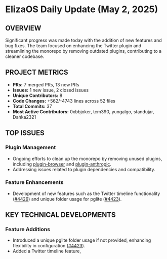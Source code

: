 # ElizaOS Daily Update (May 2, 2025)

## OVERVIEW 
Significant progress was made today with the addition of new features and bug fixes. The team focused on enhancing the Twitter plugin and streamlining the monorepo by removing outdated plugins, contributing to a cleaner codebase.

## PROJECT METRICS
- **PRs:** 7 merged PRs, 13 new PRs
- **Issues:** 1 new issue, 2 closed issues
- **Unique Contributors:** 8
- **Code Changes:** +562/-4743 lines across 52 files
- **Total Commits:** 37
- **Most Active Contributors:** 0xbbjoker, tcm390, yungalgo, standujar, Dahka2321

## TOP ISSUES
### Plugin Management
- Ongoing efforts to clean up the monorepo by removing unused plugins, including [plugin-browser](https://github.com/elizaos/eliza/pull/4406) and [plugin-anthropic](https://github.com/elizaos/eliza/pull/4427).
- Addressing issues related to plugin dependencies and compatibility.

### Feature Enhancements
- Development of new features such as the Twitter timeline functionality ([#4429](https://github.com/elizaos/eliza/pull/4429)) and unique folder usage for pglite ([#4423](https://github.com/elizaos/eliza/pull/4423)).

## KEY TECHNICAL DEVELOPMENTS
### Feature Additions
- Introduced a unique pglite folder usage if not provided, enhancing flexibility in configuration ([#4423](https://github.com/elizaos/eliza/pull/4423)).
- Added a Twitter timeline feature,
